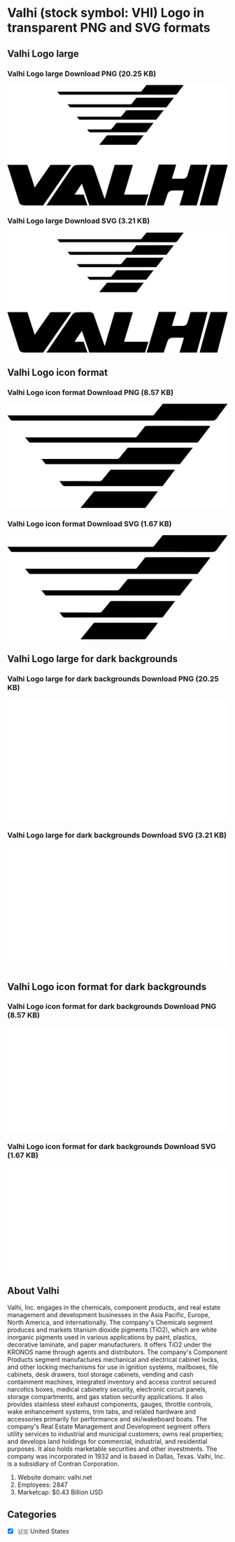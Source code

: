 # Valhi (stock symbol: VHI) Logo in transparent PNG and SVG formats

## Valhi Logo large

### Valhi Logo large Download PNG (20.25 KB)

![Valhi Logo large Download PNG (20.25 KB)](/img/orig/VHI_BIG-0b703e93.png)

### Valhi Logo large Download SVG (3.21 KB)

![Valhi Logo large Download SVG (3.21 KB)](/img/orig/VHI_BIG-9d964b88.svg)

## Valhi Logo icon format

### Valhi Logo icon format Download PNG (8.57 KB)

![Valhi Logo icon format Download PNG (8.57 KB)](/img/orig/VHI-0006005b.png)

### Valhi Logo icon format Download SVG (1.67 KB)

![Valhi Logo icon format Download SVG (1.67 KB)](/img/orig/VHI-98e8c893.svg)

## Valhi Logo large for dark backgrounds

### Valhi Logo large for dark backgrounds Download PNG (20.25 KB)

![Valhi Logo large for dark backgrounds Download PNG (20.25 KB)](/img/orig/VHI_BIG.D-98ea428f.png)

### Valhi Logo large for dark backgrounds Download SVG (3.21 KB)

![Valhi Logo large for dark backgrounds Download SVG (3.21 KB)](/img/orig/VHI_BIG.D-eac81dcf.svg)

## Valhi Logo icon format for dark backgrounds

### Valhi Logo icon format for dark backgrounds Download PNG (8.57 KB)

![Valhi Logo icon format for dark backgrounds Download PNG (8.57 KB)](/img/orig/VHI.D-2f9a757b.png)

### Valhi Logo icon format for dark backgrounds Download SVG (1.67 KB)

![Valhi Logo icon format for dark backgrounds Download SVG (1.67 KB)](/img/orig/VHI.D-e1a44f49.svg)

## About Valhi

Valhi, Inc. engages in the chemicals, component products, and real estate management and development businesses in the Asia Pacific, Europe, North America, and internationally. The company's Chemicals segment produces and markets titanium dioxide pigments (TiO2), which are white inorganic pigments used in various applications by paint, plastics, decorative laminate, and paper manufacturers. It offers TiO2 under the KRONOS name through agents and distributors. The company's Component Products segment manufactures mechanical and electrical cabinet locks, and other locking mechanisms for use in ignition systems, mailboxes, file cabinets, desk drawers, tool storage cabinets, vending and cash containment machines, integrated inventory and access control secured narcotics boxes, medical cabinetry security, electronic circuit panels, storage compartments, and gas station security applications. It also provides stainless steel exhaust components, gauges, throttle controls, wake enhancement systems, trim tabs, and related hardware and accessories primarily for performance and ski/wakeboard boats. The company's Real Estate Management and Development segment offers utility services to industrial and municipal customers; owns real properties; and develops land holdings for commercial, industrial, and residential purposes. It also holds marketable securities and other investments. The company was incorporated in 1932 and is based in Dallas, Texas. Valhi, Inc. is a subsidiary of Contran Corporation.

1. Website domain: valhi.net
2. Employees: 2847
3. Marketcap: $0.43 Billion USD


## Categories
- [x] 🇺🇸 United States
